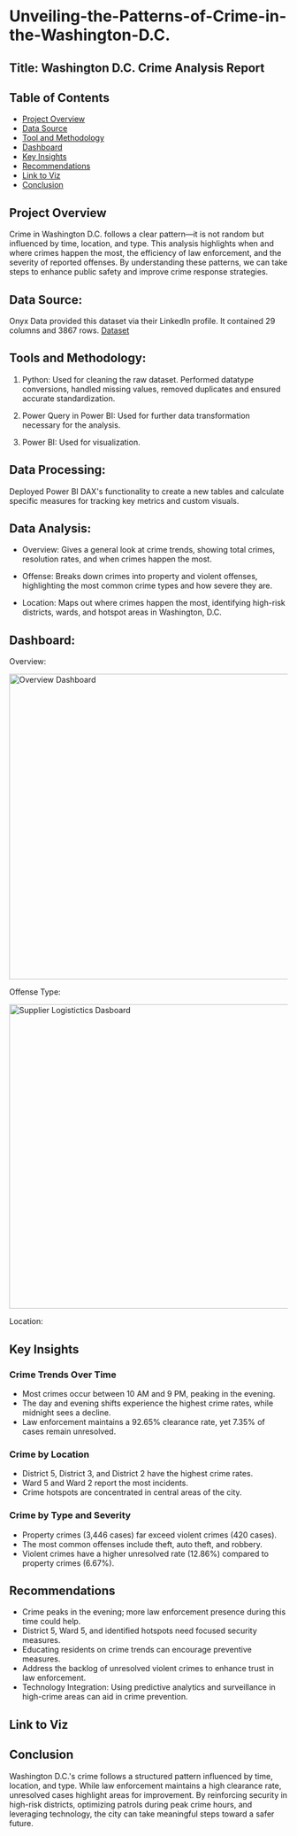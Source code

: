# Unveiling-the-Patterns-of-Crime-in-the-Washington-D.C.

## Title: Washington D.C. Crime Analysis Report

## Table of Contents
- [Project Overview](#project-overview)
- [Data Source](data-source)
- [Tool and Methodology](#tools-and-methodology)
- [Dashboard](dashboard)
- [Key Insights](#key-insights)
- [Recommendations](#recommendations)
- [Link to Viz](#link-to-viz)
- [Conclusion](#conclusion)

## Project Overview

Crime in Washington D.C. follows a clear pattern—it is not random but influenced by time, location, and type. This analysis highlights when and where crimes happen the most, the efficiency of law enforcement, and the severity of reported offenses. By understanding these patterns, we can take steps to enhance public safety and improve crime response strategies.

## Data Source:
Onyx Data provided this dataset via their LinkedIn profile. It contained 29 columns and 3867 rows.
[Dataset](https://github.com/JoyIbe/Onyx-March-2025-Data-Challenge-Unveiling-the-Patterns-of-Crime-in-the-Washington-D.C./blob/609f9f1ae8e6e5fec019590c88a6518cfe525c56/Onyx%20Data%20-DataDNA%20Dataset%20Challenge%20-%20Washington%20Crimes%20Dataset%20-%20March%202025.xlsx)

## Tools and Methodology: 

1. Python: Used for cleaning the raw dataset. Performed datatype conversions, handled missing values, removed duplicates and ensured accurate standardization.

2. Power Query in Power BI: Used for further data transformation necessary for the analysis.
   
3. Power BI: Used for visualization.

## Data Processing:

Deployed Power BI DAX's functionality to create a new tables and calculate specific measures for tracking key metrics and custom visuals.

## Data Analysis:

- Overview: Gives a general look at crime trends, showing total crimes, resolution rates, and when crimes happen the most.

- Offense: Breaks down crimes into property and violent offenses, highlighting the most common crime types and how severe they are.

- Location: Maps out where crimes happen the most, identifying high-risk districts, wards, and hotspot areas in Washington, D.C.


## Dashboard:

Overview:

<img width="552" alt="Overview Dashboard" src="https://github.com/user-attachments/assets/39c9982c-f235-464e-8f24-c3455f557e0b">

Offense Type:

<img width="550" alt="Supplier Logistictics Dasboard" src="https://github.com/user-attachments/assets/8177ef6a-10c7-4f12-b473-5b8d4975b44b">

Location:


## Key Insights

### Crime Trends Over Time

- Most crimes occur between 10 AM and 9 PM, peaking in the evening.
- The day and evening shifts experience the highest crime rates, while midnight sees a decline.
- Law enforcement maintains a 92.65% clearance rate, yet 7.35% of cases remain unresolved.

### Crime by Location

- District 5, District 3, and District 2 have the highest crime rates.
- Ward 5 and Ward 2 report the most incidents.
- Crime hotspots are concentrated in central areas of the city.

### Crime by Type and Severity

- Property crimes (3,446 cases) far exceed violent crimes (420 cases).
- The most common offenses include theft, auto theft, and robbery.
- Violent crimes have a higher unresolved rate (12.86%) compared to property crimes (6.67%).

## Recommendations

- Crime peaks in the evening; more law enforcement presence during this time could help.
- District 5, Ward 5, and identified hotspots need focused security measures.
- Educating residents on crime trends can encourage preventive measures.
- Address the backlog of unresolved violent crimes to enhance trust in law enforcement.
- Technology Integration: Using predictive analytics and surveillance in high-crime areas can aid in crime prevention.

## Link to Viz

## Conclusion

Washington D.C.'s crime follows a structured pattern influenced by time, location, and type. While law enforcement maintains a high clearance rate, unresolved cases highlight areas for improvement. By reinforcing security in high-risk districts, optimizing patrols during peak crime hours, and leveraging technology, the city can take meaningful steps toward a safer future.
